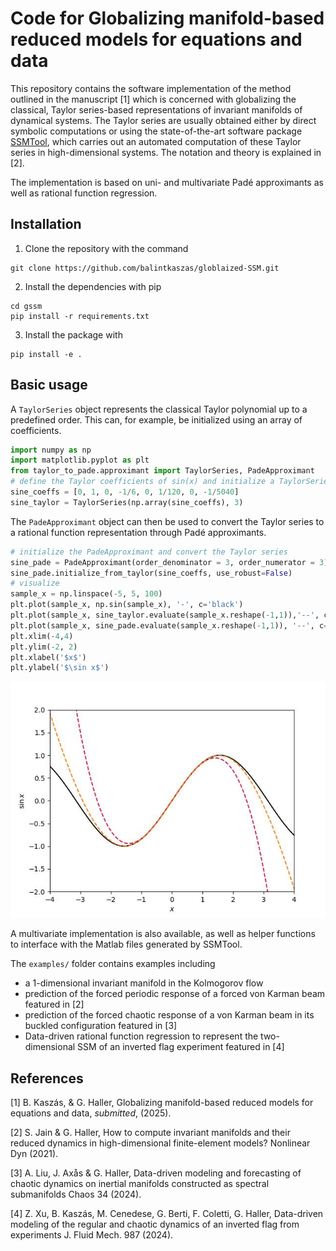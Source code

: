 # Code for Globalizing manifold-based reduced models for equations and data

This repository contains the software implementation of the method outlined in the manuscript [1] which is concerned with globalizing the classical, Taylor series-based representations of invariant manifolds of dynamical systems. The Taylor series are usually obtained either by direct symbolic computations or using the state-of-the-art software package [SSMTool](https://github.com/jain-shobhit/SSMTool/tree/master), which carries out an automated computation of these Taylor series in high-dimensional systems. The notation and theory is explained in [2].

The implementation is based on uni- and multivariate Padé approximants as well as rational function regression. 


## Installation

1. Clone the repository with the command

```
git clone https://github.com/balintkaszas/globlaized-SSM.git
```

2. Install the dependencies with pip

``` 
cd gssm
pip install -r requirements.txt
```    
3. Install the package with 

```
pip install -e . 
```


## Basic usage 
A  ```TaylorSeries``` object represents the classical Taylor polynomial up to a predefined order. This can, for example, be initialized using an array of coefficients. 

```python
import numpy as np
import matplotlib.pyplot as plt
from taylor_to_pade.approximant import TaylorSeries, PadeApproximant
# define the Taylor coefficients of sin(x) and initialize a TaylorSeries object
sine_coeffs = [0, 1, 0, -1/6, 0, 1/120, 0, -1/5040]
sine_taylor = TaylorSeries(np.array(sine_coeffs), 3)
```

The ```PadeApproximant``` object can then be used to convert the Taylor series to a rational function representation through Padé approximants. 
```python
# initialize the PadeApproximant and convert the Taylor series
sine_pade = PadeApproximant(order_denominator = 3, order_numerator = 3)
sine_pade.initialize_from_taylor(sine_coeffs, use_robust=False)
# visualize 
sample_x = np.linspace(-5, 5, 100)
plt.plot(sample_x, np.sin(sample_x), '-', c='black')
plt.plot(sample_x, sine_taylor.evaluate(sample_x.reshape(-1,1)),'--', c='crimson')
plt.plot(sample_x, sine_pade.evaluate(sample_x.reshape(-1,1)), '--', c='C1')
plt.xlim(-4,4)
plt.ylim(-2, 2)
plt.xlabel('$x$')
plt.ylabel('$\sin x$')
```


![image](docs/im1.jpg)

A multivariate implementation is also available, as well as helper functions to interface with the Matlab files generated by SSMTool.

The ```examples/``` folder contains examples including

- a 1-dimensional invariant manifold in the Kolmogorov flow
- prediction of the forced periodic response of a forced von Karman beam featured in [2]
- prediction of the forced chaotic response of a von Karman beam in its buckled configuration featured in [3]
- Data-driven rational function regression to represent the two-dimensional SSM of an inverted flag experiment featured in [4]


## References

[1] B. Kaszás, & G. Haller, Globalizing manifold-based reduced models for equations and data, _submitted_, (2025).

[2] S. Jain & G. Haller, How to compute invariant manifolds and their reduced dynamics in high-dimensional finite-element models? Nonlinear Dyn (2021). 

[3] A. Liu, J. Axås & G. Haller, Data-driven modeling and forecasting of chaotic dynamics on inertial manifolds constructed as spectral submanifolds Chaos 34 (2024).

[4] Z. Xu, B. Kaszás, M. Cenedese, G. Berti, F. Coletti, G. Haller, Data-driven modeling of the regular and chaotic dynamics of an inverted flag from experiments J. Fluid Mech. 987 (2024).

